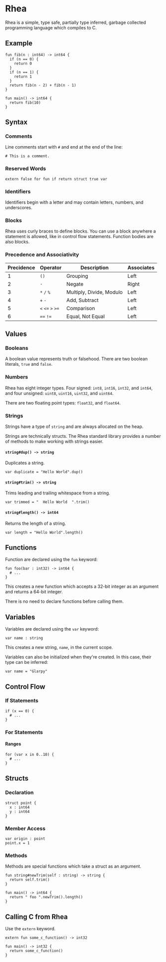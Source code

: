 # Rhea

Rhea is a simple, type safe, partially type inferred, garbage collected programming language which compiles to C.

## Example

```
fun fib(n : int64) -> int64 {
  if (n == 0) {
    return 0
  }
  if (n == 1) {
    return 1
  }
  return fib(n - 2) + fib(n - 1)
}

fun main() -> int64 {
  return fib(10)
}
```

## Syntax

### Comments

Line comments start with `#` and end at the end of the line:

```
# This is a comment.
```

### Reserved Words

```
extern false for fun if return struct true var
```

### Identifiers

Identifiers begin with a letter and may contain letters, numbers, and underscores.

### Blocks

Rhea uses curly braces to define blocks. You can use a block anywhere a statement is allowed, like in control flow statements. Function bodies are also blocks.

### Precedence and Associativity

| Precidence | Operator          | Description              | Associates |
|------------|-------------------|--------------------------|------------|
| 1          | `()`              | Grouping                 | Left       |
| 2          | `-`               | Negate                   | Right      |
| 3          | `*` `/` `%`       | Multiply, Divide, Modulo | Left       |
| 4          | `+` `-`           | Add, Subtract            | Left       |
| 5          | `<` `<=` `>` `>=` | Comparison               | Left       |
| 6          | `==` `!=`         | Equal, Not Equal         | Left       |

## Values

### Booleans

A boolean value represents truth or falsehood. There are two boolean literals, `true` and `false`.

### Numbers

Rhea has eight integer types. Four signed: `int8`, `int16`, `int32`, and `int64`, and four unsigned: `uint8`, `uint16`, `uint32`, and `uint64`.

There are two floating point types: `float32`, and `float64`.

### Strings

Strings have a type of `string` and are always allocated on the heap.

Strings are technically structs. The Rhea standard library provides a number of methods to make working with strings easier.

#### `string#dup() -> string`

Duplicates a string.


```
var duplicate = "Hello World".dup()
```

#### `string#trim() -> string`

Trims leading and trailing whitespace from a string.

```
var trimmed = "  Hello World  ".trim()
```

#### `string#length() -> int64`

Returns the length of a string.

```
var length = "Hello World".length()
```

## Functions

Function are declared using the `fun` keyword:

```
fun foo(bar : int32) -> int64 {
  # ...
}
```

This creates a new function which accepts a 32-bit integer as an argument and returns a 64-bit integer.

There is no need to declare functions before calling them.

## Variables

Variables are declared using the `var` keyword:

```
var name : string
```

This creates a new string, `name`, in the current scope.

Variables can also be initialized when they're created. In this case, their type can be inferred:

```
var name = "Glarpy"
```

## Control Flow

### If Statements

```
if (x == 0) {
  # ...
}
```

### For Statements

#### Ranges

```
for (var x in 0..10) {
  # ...
}
```

## Structs

### Declaration

```
struct point {
  x : int64
  y : int64
}
```

### Member Access

```
var origin : point
point.x = 1
```

### Methods

Methods are special functions which take a struct as an argument.

```
fun string#newTrim(self : string) -> string {
  return self.trim()
}

fun main() -> int64 {
  return " foo ".newTrim().length()
}
```

## Calling C from Rhea

Use the `extern` keyword.

```
extern fun some_c_function() -> int32

fun main() -> int32 {
  return some_c_function()
}
```
